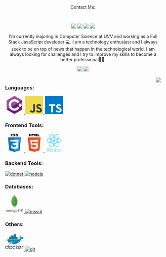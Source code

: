<div align="center" marginBottom="50">
  
<div>
  <p>  Contact Me:</p>
<br/>
  
[![](https://img.shields.io/badge/LinkedIn-0077B5?style=for-the-badge&logo=linkedin&logoColor=white)](https://www.linkedin.com/in/paulomarian0/)
[![](https://img.shields.io/badge/Instagram-E4405F?style=for-the-badge&logo=instagram&logoColor=white)](https://www.instagram.com/m_oluap_/)
[![](https://img.shields.io/badge/WhatsApp-25D366?style=for-the-badge&logo=whatsapp&logoColor=white)](https://api.whatsapp.com/send?phone=5527999174870&text=Oi)
[![](https://img.shields.io/badge/Gmail-D14836?style=for-the-badge&logo=gmail&logoColor=white)](mailto:paulomariano2501@gmail.com)

  

<p>
  I'm currently majoring in Computer Science at UVV and working as a Full Stack JavaScript developer 💻. I am a technology enthusiast and I always seek to be on top of news that happen in the technological world, I am always looking for challenges and I try to improve my skills to become a better professional👨‍💼.
</p>
  
<div>
    <img height="150px" src="https://github-readme-stats.vercel.app/api?username=paulomarian0&show_icons=true&theme=radical&include_all_commits=true&count_private=true"/>
    <img height="150px" src="https://github-readme-stats.vercel.app/api/top-langs/?username=paulomarian0&layout=compact&langs_count=7&theme=radical"/>
</div>
<br/>
 
 <img  align="right" height="500" src="https://c.tenor.com/YUzRkMOL-3EAAAAC/programming-computer-frog.gif">
   
<h3 align="left">Languages:</h3>
<p align="left"> <a href="https://www.w3schools.com/cs/" target="_blank" rel="noreferrer"> <img src="https://raw.githubusercontent.com/devicons/devicon/master/icons/csharp/csharp-original.svg" alt="csharp" width="60" height="60"/> </a> <a href="https://developer.mozilla.org/en-US/docs/Web/JavaScript" target="_blank" rel="noreferrer"> <img src="https://raw.githubusercontent.com/devicons/devicon/master/icons/javascript/javascript-original.svg" alt="javascript" width="60" height="60"/> </a> <a href="https://www.typescriptlang.org/" target="_blank" rel="noreferrer"> <img src="https://raw.githubusercontent.com/devicons/devicon/master/icons/typescript/typescript-original.svg" alt="typescript" width="60" height="60"/> </a> </p>


<h3 align="left">Frontend Tools:</h3>
<p align="left"> <a href="https://www.w3schools.com/css/" target="_blank" rel="noreferrer"> <img src="https://raw.githubusercontent.com/devicons/devicon/master/icons/css3/css3-original-wordmark.svg" alt="css3" width="60" height="60"/> </a> <a href="https://www.w3.org/html/" target="_blank" rel="noreferrer"> <img src="https://raw.githubusercontent.com/devicons/devicon/master/icons/html5/html5-original-wordmark.svg" alt="html5" width="60" height="60"/> </a> <a href="https://reactjs.org/" target="_blank" rel="noreferrer"> <img src="https://raw.githubusercontent.com/devicons/devicon/master/icons/react/react-original-wordmark.svg" alt="react" width="60" height="60"/> </a> </p>

<h3 align="left">Backend Tools:</h3>
<p align="left"> 
  <a href="https://dotnet.microsoft.com/" target="_blank" rel="noreferrer"> 
  <img src="https://upload.wikimedia.org/wikipedia/commons/7/7d/Microsoft_.NET_logo.svg" alt="dotnet" width="60" height="60"/> 
  </a> 
  <a href="https://nodejs.org" target="_blank" rel="noreferrer"> 
    <img src="https://camo.githubusercontent.com/fd041e92bd32bf838cdf7819111512faf0e1e1610fd4cd839092abffd2c03c10/68747470733a2f2f6432656970397366336f6f3663322e636c6f756466726f6e742e6e65742f746167732f696d616765732f3030302f3030302f3235362f7371756172655f3438302f6e6f64656a736c6f676f2e706e67" alt="nodejs" width="60" height="60"/> 
  </a> 
</p>

<h3 align="left">Databases:</h3>
<p align="left"> 
  <a href="https://www.mongodb.com/" target="_blank" rel="noreferrer">
    <img src="https://raw.githubusercontent.com/devicons/devicon/master/icons/mongodb/mongodb-original-wordmark.svg" alt="mongodb" width="60" height="60"/> 
  </a> 
  <a href="https://www.microsoft.com/en-us/sql-server" target="_blank" rel="noreferrer"> 
    <img src="https://www.svgrepo.com/show/303229/microsoft-sql-server-logo.svg" alt="mssql" width="60" height="60"/>
  </a> 
</p>

<h3 align="left">Others:</h3>
<p align="left"> 
  <a href="https://www.docker.com/" target="_blank" rel="noreferrer"> 
    <img src="https://raw.githubusercontent.com/devicons/devicon/master/icons/docker/docker-original-wordmark.svg" alt="docker" width="60" height="60"/> 
  </a>
  <a href="https://git-scm.com/" target="_blank" rel="noreferrer"> 
    <img src="https://www.vectorlogo.zone/logos/git-scm/git-scm-icon.svg" alt="git" width="60" height="60"/> 
  </a> 
</p>
